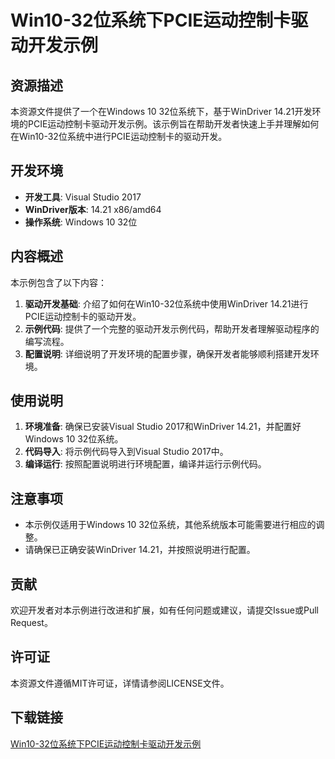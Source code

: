 # Win10-32位系统下PCIE运动控制卡驱动开发示例

## 资源描述

本资源文件提供了一个在Windows 10 32位系统下，基于WinDriver 14.21开发环境的PCIE运动控制卡驱动开发示例。该示例旨在帮助开发者快速上手并理解如何在Win10-32位系统中进行PCIE运动控制卡的驱动开发。

## 开发环境

- **开发工具**: Visual Studio 2017
- **WinDriver版本**: 14.21 x86/amd64
- **操作系统**: Windows 10 32位

## 内容概述

本示例包含了以下内容：

1. **驱动开发基础**: 介绍了如何在Win10-32位系统中使用WinDriver 14.21进行PCIE运动控制卡的驱动开发。
2. **示例代码**: 提供了一个完整的驱动开发示例代码，帮助开发者理解驱动程序的编写流程。
3. **配置说明**: 详细说明了开发环境的配置步骤，确保开发者能够顺利搭建开发环境。

## 使用说明

1. **环境准备**: 确保已安装Visual Studio 2017和WinDriver 14.21，并配置好Windows 10 32位系统。
2. **代码导入**: 将示例代码导入到Visual Studio 2017中。
3. **编译运行**: 按照配置说明进行环境配置，编译并运行示例代码。

## 注意事项

- 本示例仅适用于Windows 10 32位系统，其他系统版本可能需要进行相应的调整。
- 请确保已正确安装WinDriver 14.21，并按照说明进行配置。

## 贡献

欢迎开发者对本示例进行改进和扩展，如有任何问题或建议，请提交Issue或Pull Request。

## 许可证

本资源文件遵循MIT许可证，详情请参阅LICENSE文件。

## 下载链接

[Win10-32位系统下PCIE运动控制卡驱动开发示例](https://pan.quark.cn/s/5b139383b654)